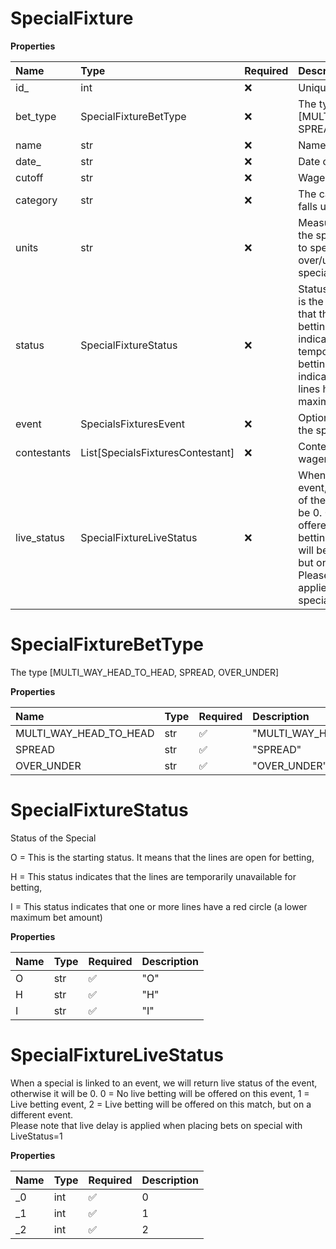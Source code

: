 # SpecialFixture

**Properties**

| Name        | Type                             | Required | Description                                                                                                                                                                                                                                                                                                                                       |
| :---------- | :------------------------------- | :------- | :------------------------------------------------------------------------------------------------------------------------------------------------------------------------------------------------------------------------------------------------------------------------------------------------------------------------------------------------ |
| id\_        | int                              | ❌       | Unique Id                                                                                                                                                                                                                                                                                                                                         |
| bet_type    | SpecialFixtureBetType            | ❌       | The type [MULTI_WAY_HEAD_TO_HEAD, SPREAD, OVER_UNDER]                                                                                                                                                                                                                                                                                             |
| name        | str                              | ❌       | Name of the special.                                                                                                                                                                                                                                                                                                                              |
| date\_      | str                              | ❌       | Date of the special in UTC.                                                                                                                                                                                                                                                                                                                       |
| cutoff      | str                              | ❌       | Wagering cutoff date in UTC.                                                                                                                                                                                                                                                                                                                      |
| category    | str                              | ❌       | The category that the special falls under.                                                                                                                                                                                                                                                                                                        |
| units       | str                              | ❌       | Measurment in the context of the special. This is applicable to specials bet type spead and over/under. In a hockey special this could be goals.                                                                                                                                                                                                  |
| status      | SpecialFixtureStatus             | ❌       | Status of the Special O = This is the starting status. It means that the lines are open for betting, H = This status indicates that the lines are temporarily unavailable for betting, I = This status indicates that one or more lines have a red circle (a lower maximum bet amount)                                                            |
| event       | SpecialsFixturesEvent            | ❌       | Optional event asscoaited with the special.                                                                                                                                                                                                                                                                                                       |
| contestants | List[SpecialsFixturesContestant] | ❌       | ContestantLines available for wagering.                                                                                                                                                                                                                                                                                                           |
| live_status | SpecialFixtureLiveStatus         | ❌       | When a special is linked to an event, we will return live status of the event, otherwise it will be 0. 0 = No live betting will be offered on this event, 1 = Live betting event, 2 = Live betting will be offered on this match, but on a different event. Please note that live delay is applied when placing bets on special with LiveStatus=1 |

# SpecialFixtureBetType

The type [MULTI_WAY_HEAD_TO_HEAD, SPREAD, OVER_UNDER]

**Properties**

| Name                   | Type | Required | Description              |
| :--------------------- | :--- | :------- | :----------------------- |
| MULTI_WAY_HEAD_TO_HEAD | str  | ✅       | "MULTI_WAY_HEAD_TO_HEAD" |
| SPREAD                 | str  | ✅       | "SPREAD"                 |
| OVER_UNDER             | str  | ✅       | "OVER_UNDER"             |

# SpecialFixtureStatus

Status of the Special

O = This is the starting status. It means that the lines
are open for betting,

H = This status indicates that the lines are temporarily unavailable
for betting,

I = This status indicates that one or more lines have a red circle
(a lower maximum bet amount)

**Properties**

| Name | Type | Required | Description |
| :--- | :--- | :------- | :---------- |
| O    | str  | ✅       | "O"         |
| H    | str  | ✅       | "H"         |
| I    | str  | ✅       | "I"         |

# SpecialFixtureLiveStatus

When a special is linked to an event, we will return live status of the event, otherwise it will be 0.
0 = No live betting will be offered on this event,
1 = Live betting event,
2 = Live betting will be offered on this match, but on a different event.  
Please note that live delay is applied when placing bets on special with LiveStatus=1

**Properties**

| Name | Type | Required | Description |
| :--- | :--- | :------- | :---------- |
| \_0  | int  | ✅       | 0           |
| \_1  | int  | ✅       | 1           |
| \_2  | int  | ✅       | 2           |

<!-- This file was generated by liblab | https://liblab.com/ -->
